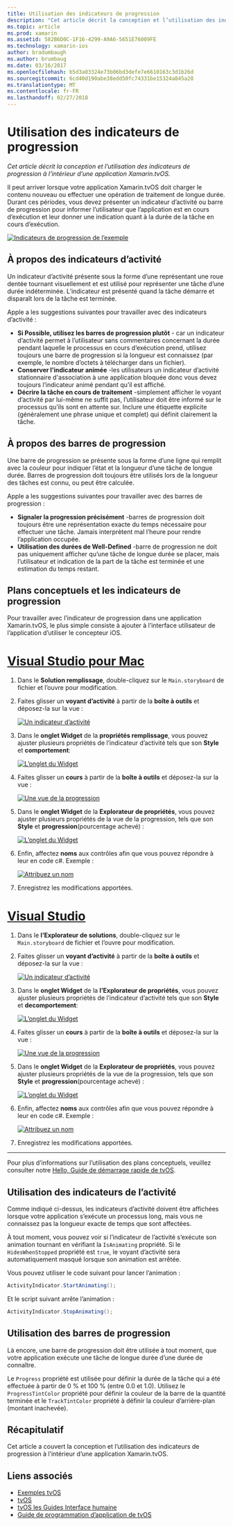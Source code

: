 ```yaml
---
title: Utilisation des indicateurs de progression
description: "Cet article décrit la conception et l’utilisation des indicateurs de progression à l’intérieur d’une application Xamarin.tvOS."
ms.topic: article
ms.prod: xamarin
ms.assetid: 582B6D0C-1F16-4299-A9A6-5651E76009FE
ms.technology: xamarin-ios
author: bradumbaugh
ms.author: brumbaug
ms.date: 03/16/2017
ms.openlocfilehash: b5d3a03324e73b06bd3defe7e6610163c3d1b26d
ms.sourcegitcommit: 6cd40d190abe38edd50fc74331be15324a845a28
ms.translationtype: MT
ms.contentlocale: fr-FR
ms.lasthandoff: 02/27/2018
---
```

# <a name="working-with-progress-indicators"></a>Utilisation des indicateurs de progression

_Cet article décrit la conception et l’utilisation des indicateurs de progression à l’intérieur d’une application Xamarin.tvOS._


Il peut arriver lorsque votre application Xamarin.tvOS doit charger le contenu nouveau ou effectuer une opération de traitement de longue durée. Durant ces périodes, vous devez présenter un indicateur d’activité ou barre de progression pour informer l’utilisateur que l’application est en cours d’exécution et leur donner une indication quant à la durée de la tâche en cours d’exécution.

[ ![](progress-indicators-images/intro01.png "Indicateurs de progression de l’exemple")](progress-indicators-images/intro01.png)

<a name="About-Activity-Indicators" />

## <a name="about-activity-indicators"></a>À propos des indicateurs d’activité

Un indicateur d’activité présente sous la forme d’une représentant une roue dentée tournant visuellement et est utilisé pour représenter une tâche d’une durée indéterminée. L’indicateur est présenté quand la tâche démarre et disparaît lors de la tâche est terminée.

Apple a les suggestions suivantes pour travailler avec des indicateurs d’activité :

- **Si Possible, utilisez les barres de progression plutôt** - car un indicateur d’activité permet à l’utilisateur sans commentaires concernant la durée pendant laquelle le processus en cours d’exécution prend, utilisez toujours une barre de progression si la longueur est connaissez (par exemple, le nombre d’octets à télécharger dans un fichier).
- **Conserver l’indicateur animée** -les utilisateurs un indicateur d’activité stationnaire d'association à une application bloquée donc vous devez toujours l’indicateur animé pendant qu’il est affiché.
- **Décrire la tâche en cours de traitement** -simplement afficher le voyant d’activité par lui-même ne suffit pas, l’utilisateur doit être informé sur le processus qu’ils sont en attente sur. Inclure une étiquette explicite (généralement une phrase unique et complet) qui définit clairement la tâche.

<a name="Summary" />

## <a name="about-progress-bars"></a>À propos des barres de progression

Une barre de progression se présente sous la forme d’une ligne qui remplit avec la couleur pour indiquer l’état et la longueur d’une tâche de longue durée. Barres de progression doit toujours être utilisés lors de la longueur des tâches est connu, ou peut être calculée.

Apple a les suggestions suivantes pour travailler avec des barres de progression :

- **Signaler la progression précisément** -barres de progression doit toujours être une représentation exacte du temps nécessaire pour effectuer une tâche. Jamais interprètent mal l’heure pour rendre l’application occupée.
- **Utilisation des durées de Well-Defined** -barre de progression ne doit pas uniquement afficher qu’une tâche de longue durée se placer, mais l’utilisateur et indication de la part de la tâche est terminée et une estimation du temps restant.

<a name="Progress-Indicators-and-Storyboards" />

## <a name="progress-indicators-and-storyboards"></a>Plans conceptuels et les indicateurs de progression

Pour travailler avec l’indicateur de progression dans une application Xamarin.tvOS, le plus simple consiste à ajouter à l’interface utilisateur de l’application d’utiliser le concepteur iOS.

# <a name="visual-studio-for-mactabvsmac"></a>[Visual Studio pour Mac](#tab/vsmac)
    
1. Dans le **Solution remplissage**, double-cliquez sur le `Main.storyboard` de fichier et l’ouvre pour modification.
1. Faites glisser un **voyant d’activité** à partir de la **boîte à outils** et déposez-la sur la vue : 

    [ ![](progress-indicators-images/activity01.png "Un indicateur d’activité")](progress-indicators-images/activity01.png)
1. Dans le **onglet Widget** de la **propriétés remplissage**, vous pouvez ajuster plusieurs propriétés de l’indicateur d’activité tels que son **Style** et **comportement**: 

    [ ![](progress-indicators-images/activity02.png "L’onglet du Widget ")](progress-indicators-images/activity02.png)
1. Faites glisser un **cours** à partir de la **boîte à outils** et déposez-la sur la vue : 

    [ ![](progress-indicators-images/activity03.png "Une vue de la progression")](progress-indicators-images/activity03.png)
1. Dans le **onglet Widget** de la **Explorateur de propriétés**, vous pouvez ajuster plusieurs propriétés de la vue de la progression, tels que son **Style** et **progression**(pourcentage achevé) : 

    [ ![](progress-indicators-images/activity04.png "L’onglet du Widget")](progress-indicators-images/activity04.png)
1. Enfin, affectez **noms** aux contrôles afin que vous pouvez répondre à leur en code c#. Exemple : 

    [ ![](progress-indicators-images/activity05.png "Attribuez un nom")](progress-indicators-images/activity05.png)
1. Enregistrez les modifications apportées.

# <a name="visual-studiotabvswin"></a>[Visual Studio](#tab/vswin)
    
1. Dans le **l’Explorateur de solutions**, double-cliquez sur le `Main.storyboard` de fichier et l’ouvre pour modification.
1. Faites glisser un **voyant d’activité** à partir de la **boîte à outils** et déposez-la sur la vue : 

    [ ![](progress-indicators-images/activity01-vs.png "Un indicateur d’activité")](progress-indicators-images/activity01-vs.png)
1. Dans le **onglet Widget** de la **l’Explorateur de propriétés**, vous pouvez ajuster plusieurs propriétés de l’indicateur d’activité tels que son **Style** et **decomportement**: 

    [ ![](progress-indicators-images/activity02-vs.png "L’onglet du Widget")](progress-indicators-images/activity02-vs.png)
1. Faites glisser un **cours** à partir de la **boîte à outils** et déposez-la sur la vue : 

    [ ![](progress-indicators-images/activity03-vs.png "Une vue de la progression")](progress-indicators-images/activity03-vs.png)
1. Dans le **onglet Widget** de la **Explorateur de propriétés**, vous pouvez ajuster plusieurs propriétés de la vue de la progression, tels que son **Style** et **progression**(pourcentage achevé) : 

    [ ![](progress-indicators-images/activity04-vs.png "L’onglet du Widget")](progress-indicators-images/activity04-vs.png)
1. Enfin, affectez **noms** aux contrôles afin que vous pouvez répondre à leur en code c#. Exemple : 

    [ ![](progress-indicators-images/activity05-vs.png "Attribuez un nom")](progress-indicators-images/activity05-vs.png)
1. Enregistrez les modifications apportées.

-----

Pour plus d’informations sur l’utilisation des plans conceptuels, veuillez consulter notre [Hello, Guide de démarrage rapide de tvOS](~/ios/tvos/get-started/hello-tvos.md). 

<a name="Working-with-Activity-Indicators" />

## <a name="working-with-activity-indicators"></a>Utilisation des indicateurs de l’activité

Comme indiqué ci-dessus, les indicateurs d’activité doivent être affichées lorsque votre application s’exécute un processus long, mais vous ne connaissez pas la longueur exacte de temps que sont affectées.

À tout moment, vous pouvez voir si l’indicateur de l’activité s’exécute son animation tournant en vérifiant la `IsAnimating` propriété. Si le `HidesWhenStopped` propriété est `true`, le voyant d’activité sera automatiquement masqué lorsque son animation est arrêtée.

Vous pouvez utiliser le code suivant pour lancer l’animation : 

```csharp
ActivityIndicator.StartAnimating();
```

Et le script suivant arrête l’animation :

```csharp
ActivityIndicator.StopAnimating();
```

<a name="Working-with-Progress-Bars" />

## <a name="working-with-progress-bars"></a>Utilisation des barres de progression

Là encore, une barre de progression doit être utilisée à tout moment, que votre application exécute une tâche de longue durée d’une durée de connaître. 

Le `Progress` propriété est utilisée pour définir la durée de la tâche qui a été effectuée à partir de 0 % et 100 % (entre 0.0 et 1.0). Utilisez le `ProgressTintColor` propriété pour définir la couleur de la barre de la quantité terminée et le `TrackTintColor` propriété à définir la couleur d’arrière-plan (montant inachevée).

<a name="Summary" />

## <a name="summary"></a>Récapitulatif

Cet article a couvert la conception et l’utilisation des indicateurs de progression à l’intérieur d’une application Xamarin.tvOS.



## <a name="related-links"></a>Liens associés

- [Exemples tvOS](https://developer.xamarin.com/samples/tvos/all/)
- [tvOS](https://developer.apple.com/tvos/)
- [tvOS les Guides Interface humaine](https://developer.apple.com/tvos/human-interface-guidelines/)
- [Guide de programmation d’application de tvOS](https://developer.apple.com/library/prerelease/tvos/documentation/General/Conceptual/AppleTV_PG/)
